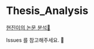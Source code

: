# Thesis_Analysis

[현진이의 논문 분석🎨](https://github.com/leehyeonjin99/Data_Analysis_Paper_Study)

Issues 를 참고해주세요. 🧐
